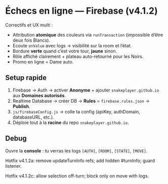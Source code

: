 # Échecs en ligne — Firebase (v4.1.2)

Correctifs et UX multi :
- Attribution **atomique** des couleurs via `runTransaction` (impossible d’être deux fois Blancs).
- Ecoute `onValue` avec logs → visibilité sur la room et l’état.
- Bordure **verte** quand c’est votre tour, **jaune** sinon.
- Rôle affiché clairement + plateau auto-retourné pour les Noirs.
- Promo en ligne = Dame auto.

## Setup rapide
1. Firebase → Auth → activer **Anonyme** + ajouter `snakeplayer.github.io` aux **Domaines autorisés**.
2. Realtime Database → créer DB → **Rules** = `firebase.rules.json` → **Publish**.
3. `js/firebaseConfig.js` → colle ta config (apiKey, authDomain, databaseURL, etc.).
4. Déploie tout à la **racine** du repo `snakeplayer.github.io`.

## Debug
Ouvre la **console** : tu verras les logs `[AUTH]`, `[ROOM]`, `[STATE]`, `[MOVE]`.


Hotfix v4.1.2a: remove updateTurnInfo refs; add hidden #turnInfo; guard listener.

Hotfix v4.1.2c: allow selection off-turn; block only on move with logs.
